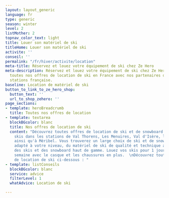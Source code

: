 ```yaml
---
layout: layout_generic
language: fr
type: generic
season: winter
level: 2
listMother: 2
topnav_color_text: light
title: Louer son matériel de ski
titleHome: Louer son matériel de ski
activite: ''
conseil: ''
permalink: "/fr/hiver/activite/location"
meta-title: Réservez et louez votre équipement de ski chez Ze Hero
meta-description: Réservez et louez votre équipement de ski chez Ze Hero. Découvrez
  toutes nos offres de location de ski en France avec nos partenaires dans les meilleures
  stations française.
baseline: Location de matériel de ski
button_to_link_to_ze_hero_shop:
  button_text: ''
  url_to_shop_zehero: ''
page_sections:
- template: heroBreadcrumb
  title: Toutes nos offres de location
- template: textarea
  blockBGcolor: blanc
  title: Nos offres de location de ski
  content: "Découvrez toutes offres de location de ski et de snowboard. Louez vos
    skis dans les stations de Val Thorens, Les Menuires, Val d'Isère, l'Alpe d'Huez
    ainsi qu'à Méribel. Vous trouverez un large choix de ski et de snowboard. Du matériel
    adapté à votre niveau, du matériel de ski de qualité et technique avec également
    des skis et des snowboard haut de gamme. Louez vos skis pour 1 jours ou pour la
    semaine avec le casque et les chaussures en plus.  \nDécouvrez toutes nos offres
    de location de ski ci-dessous : "
- template: listConseils
  blockBGcolor: blanc
  service: advice
  filterLevel: 1
  whatAdvice: Location de ski

---
```

